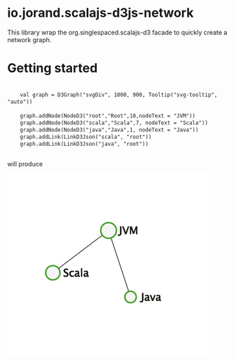 # io.jorand.scalajs-d3js-network
This library wrap the org.singlespaced.scalajs-d3 facade to quickly create a network graph.

# Getting started

```

    val graph = D3Graph("svgDiv", 1000, 900, Tooltip("svg-tooltip", "auto"))

    graph.addNode(NodeD3("root","Root",10,nodeText = "JVM"))
    graph.addNode(NodeD3("scala","Scala",7, nodeText = "Scala"))
    graph.addNode(NodeD3("java","Java",1, nodeText = "Java"))
    graph.addLink(LinkD3Json("scala", "root"))
    graph.addLink(LinkD3Json("java", "root"))
    
```


will produce

![img](/doc/simpleGraph.png)